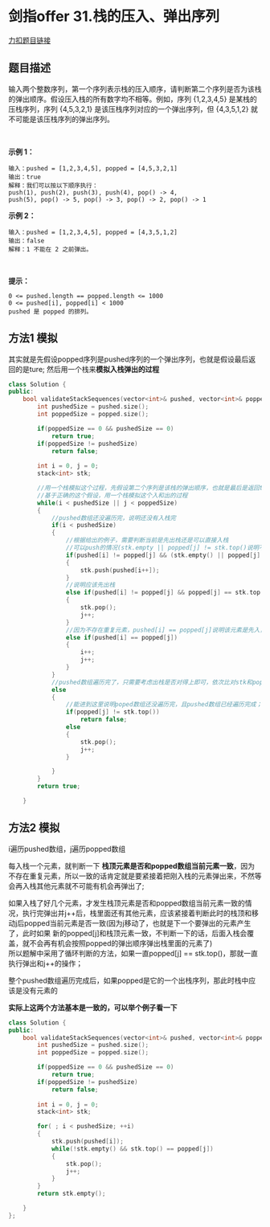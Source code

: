 # 剑指offer 31.栈的压入、弹出序列     

[力扣题目链接](https://leetcode-cn.com/problems/zhan-de-ya-ru-dan-chu-xu-lie-lcof/)      

## 题目描述  

输入两个整数序列，第一个序列表示栈的压入顺序，请判断第二个序列是否为该栈的弹出顺序。假设压入栈的所有数字均不相等。例如，序列 {1,2,3,4,5} 是某栈的压栈序列，序列 {4,5,3,2,1} 是该压栈序列对应的一个弹出序列，但 {4,3,5,1,2} 就不可能是该压栈序列的弹出序列。  

 

**示例 1：**

    输入：pushed = [1,2,3,4,5], popped = [4,5,3,2,1]
    输出：true
    解释：我们可以按以下顺序执行：
    push(1), push(2), push(3), push(4), pop() -> 4,
    push(5), pop() -> 5, pop() -> 3, pop() -> 2, pop() -> 1

**示例 2：**

    输入：pushed = [1,2,3,4,5], popped = [4,3,5,1,2]
    输出：false
    解释：1 不能在 2 之前弹出。
 

**提示：**

    0 <= pushed.length == popped.length <= 1000
    0 <= pushed[i], popped[i] < 1000
    pushed 是 popped 的排列。



## 方法1 模拟  

其实就是先假设popped序列是pushed序列的一个弹出序列，也就是假设最后返回的是ture; 然后用一个栈来**模拟入栈弹出的过程**  

```cpp
class Solution {
public:
    bool validateStackSequences(vector<int>& pushed, vector<int>& popped) {
        int pushedSize = pushed.size();
        int poppedSize = popped.size();

        if(poppedSize == 0 && pushedSize == 0)
            return true;
        if(poppedSize != pushedSize)
            return false;
        
        int i = 0, j = 0;
        stack<int> stk;

        //用一个栈模拟这个过程，先假设第二个序列是该栈的弹出顺序，也就是最后是返回true的
        //基于正确的这个假设，用一个栈模拟这个入和出的过程
        while(i < pushedSize || j < poppedSize)
        {
            //pushed数组还没遍历完，说明还没有入栈完
            if(i < pushedSize)
            {
                //根据给出的例子，需要判断当前是先出栈还是可以直接入栈
                //可以push的情况(stk.empty || popped[j] != stk.top()说明不需要先执行出栈操作)
                if(pushed[i] != popped[j] && (stk.empty() || popped[j] != stk.top()))
                {
                    stk.push(pushed[i++]);
                }
                //说明应该先出栈
                else if(pushed[i] != popped[j] && popped[j] == stk.top())
                {
                    stk.pop();
                    j++;
                }
                //因为不存在重复元素，pushed[i] == popped[j]说明该元素是先入，然后紧接着又弹出的，因此可以直接跳过
                else if(pushed[i] == popped[j])
                {
                    i++;
                    j++;
                }
            }
            //pushed数组遍历完了，只需要考虑出栈是否对得上即可，依次比对stk和poped序列
            else
            {
                //能进到这里说明poped数组还没遍历完，且pushed数组已经遍历完成；此时poped数组中还有元素，也说明stk中还有没出栈的元素
                if(popped[j] != stk.top())
                    return false;
                else
                {
                    stk.pop();
                    j++;
                }

            }
        }
        return true;

    }
``` 


## 方法2 模拟  

i遍历pushed数组，j遍历popped数组

每入栈一个元素，就判断一下 **栈顶元素是否和popped数组当前元素一致**，因为不存在重复元素，所以一致的话肯定就是要紧接着把刚入栈的元素弹出来，不然等会再入栈其他元素就不可能有机会再弹出了;  

如果入栈了好几个元素，才发生栈顶元素是否和popped数组当前元素一致的情况，执行完弹出并j++后，栈里面还有其他元素，应该紧接着判断此时的栈顶和移动j后popped当前元素是否一致(因为j移动了，也就是下一个要弹出的元素产生了，此时如果
新的popped[j]和栈顶元素一致，不判断一下的话，后面入栈会覆盖，就不会再有机会按照popped的弹出顺序弹出栈里面的元素了)  
所以题解中采用了循环判断的方法，如果一直popped[j] == stk.top()，那就一直执行弹出和j++的操作；  

整个pushed数组遍历完成后，如果popped是它的一个出栈序列，那此时栈中应该是没有元素的  


**实际上这两个方法基本是一致的，可以举个例子看一下**

```cpp
class Solution {
public:
    bool validateStackSequences(vector<int>& pushed, vector<int>& popped) {
        int pushedSize = pushed.size();
        int poppedSize = popped.size();

        if(poppedSize == 0 && pushedSize == 0)
            return true;
        if(poppedSize != pushedSize)
            return false;
        
        int i = 0, j = 0;
        stack<int> stk;

        for( ; i < pushedSize; ++i)
        {
            stk.push(pushed[i]);
            while(!stk.empty() && stk.top() == popped[j])
            {
                stk.pop();
                j++;
            }
        }
        return stk.empty();

    }
};
```